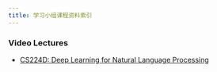 ```yaml
---
title: 学习小组课程资料索引
---
```


### Video Lectures
- [CS224D: Deep Learning for Natural Language Processing](http://www.bilibili.com/video/av9143821/)